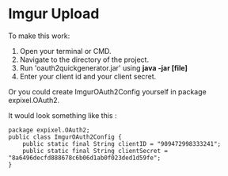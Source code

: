 Imgur Upload
===

To make this work:

1. Open your terminal or CMD.
2. Navigate to the directory of the project.
3. Run 'oauth2quickgenerator.jar' using **java -jar [file]**
4. Enter your client id and your client secret.

Or you could create ImgurOAuth2Config yourself in package expixel.OAuth2.

It would look something like this :
```
package expixel.OAuth2;
public class ImgurOAuth2Config {
    public static final String clientID = "909472998333241";
    public static final String clientSecret = "8a6496decfd888678c6b06d1ab0f023ded1d59fe";
}
```